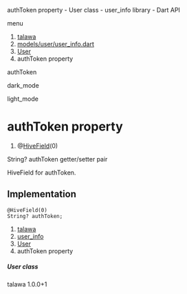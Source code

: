 




authToken property - User class - user\_info library - Dart API







menu

1. [talawa](../../index.html)
2. [models/user/user\_info.dart](../../models_user_user_info/models_user_user_info-library.html)
3. [User](../../models_user_user_info/User-class.html)
4. authToken property

authToken


dark\_mode

light\_mode




# authToken property


1. @[HiveField](https://pub.dev/documentation/hive/2.2.3/hive/HiveField-class.html)(0)

String?
authToken
getter/setter pair

HiveField for authToken.


## Implementation

```
@HiveField(0)
String? authToken;
```

 


1. [talawa](../../index.html)
2. [user\_info](../../models_user_user_info/models_user_user_info-library.html)
3. [User](../../models_user_user_info/User-class.html)
4. authToken property

##### User class





talawa
1.0.0+1






